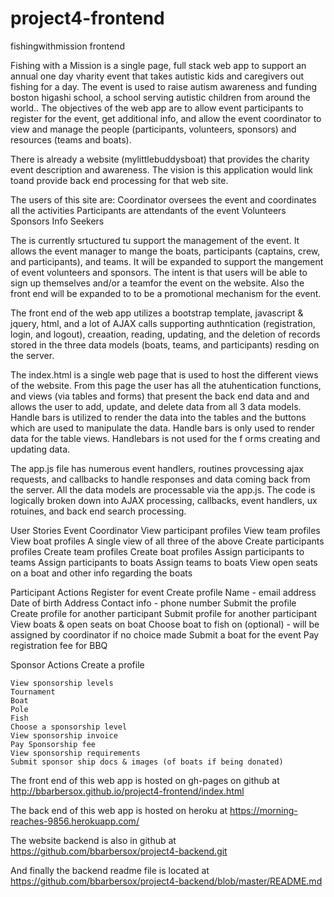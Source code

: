 # project4-frontend
fishingwithmission frontend

Fishing with a Mission is a single page, full stack web app to support an annual one day vharity event that takes autistic kids and caregivers out fishing for a day.  The event is used to raise autism awareness and funding boston higashi school, a school serving autistic children from around the world..  The objectives of the web app are to allow event participants to register for the event, get additional info, and allow the event coordinator to view and manage the people (participants, volunteers, sponsors) and resources (teams and boats).

There is already a website (mylittlebuddysboat) that provides the charity event description and awareness.  The vision is this application would link toand provide back end processing for that web site.

The users of this site are:
  Coordinator oversees the event and coordinates all the activities
  Participants are attendants of the event
  Volunteers
  Sponsors
  Info Seekers

The is currently srtuctured tu support the management of the event.  It allows the event manager to mange the boats, participants (captains, crew, and participants), and teams.  It will be expanded to support the mangement of event volunteers and sponsors.  The intent is that users will be able to sign up themselves and/or a teamfor the event on the website.  Also the front end will be expanded to to be a promotional mechanism for the event.

The front end of the web app utilizes a bootstrap template, javascript & jquery, html, and a lot of AJAX calls supporting authntication (registration, login, and logout), creaation, reading, updating, and the deletion of records stored in the three data models (boats, teams, and participants) resding on the server.

The index.html is a single web page that is used to host the different views of the website.  From this page the user has all the atuhentication functions, and views (via tables and forms) that present the back end data and and allows the user to add, update, and delete data from all 3 data models.  Handle bars is utilized to render the data into the tables and the buttons which are used to manipulate the data.  Handle bars is only used to render data for the table views.  Handlebars is not used for the f orms creating and updating data.

The app.js file has numerous event handlers, routines provcessing ajax requests, and callbacks to handle responses and data coming back from the server.    All the data models are processable via the app.js.  The code is logically broken down into AJAX
processing, callbacks, event handlers, ux rotuines, and back end search processing.

User Stories
  Event Coordinator
    View participant profiles
    View team profiles
    View boat profiles
    A single view of all three of the above
    Create participants profiles
    Create team profiles
    Create boat profiles
    Assign participants to teams
    Assign participants to boats
    Assign teams to boats
    View open seats on a boat and other info regarding the boats

  Participant Actions
    Register for event
    Create profile
    Name - email address
    Date of birth
    Address
    Contact info - phone number
    Submit the profile
    Create profile for another participant
    Submit profile for another participant
    View boats & open seats on boat
    Choose boat to fish on (optional) - will be assigned by coordinator if no choice made
    Submit a boat for the event
    Pay registration fee for BBQ

  Sponsor Actions
    Create a profile

    View sponsorship levels
    Tournament
    Boat
    Pole
    Fish
    Choose a sponsorship level
    View sponsorship invoice
    Pay Sponsorship fee
    View sponsorship requirements
    Submit sponsor ship docs & images (of boats if being donated)

The front end of this web app is hosted on gh-pages on github at
http://bbarbersox.github.io/project4-frontend/index.html

The back end of this web app is hosted on heroku at https://morning-reaches-9856.herokuapp.com/

The website backend is also in github at https://github.com/bbarbersox/project4-backend.git

And finally the backend readme file is located at https://github.com/bbarbersox/project4-backend/blob/master/README.md

